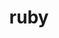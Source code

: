 ---
title: "ruby"
layout: cache
categories: [package, develop-2025-04-13]
meta: {"compilers": ["gcc@7.5.0"], "num_specs": 1, "num_specs_by_stack": {"build_systems": 1, "root": 1}, "oss": ["ubuntu18.04"], "platforms": ["linux"], "stacks": ["build_systems", "root"], "targets": ["x86_64_v3"], "versions": ["3.3.5"]}
spec_details: [{"compiler": "gcc@7.5.0", "hash": "nkg3xfn2tnd7mwddxe4wbh25ocxauog5", "os": "ubuntu18.04", "platform": "linux", "size": "-", "stacks": ["build_systems", "root"], "target": "x86_64_v3", "variants": ["build_system=autotools", "~openssl", "~readline", "~yjit"], "versions": ["3.3.5"]}]
---